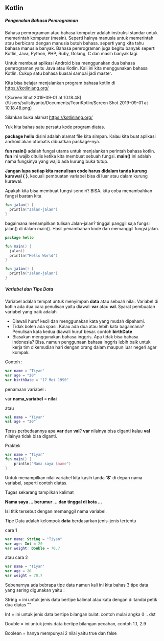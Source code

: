 ## Kotlin

##### Pengenalan Bahasa Pemrograman

Bahasa pemrograman atau bahasa komputer adalah  instruksi standar untuk memerintah komputer (mesin). Seperti halnya manusia untuk memerintah atau berbicara dengan manusia butuh bahasa. seperti yang kita tahu bahasa manusia banyak. Bahasa pemrograman juga begitu banyak seperti Kotlin, Java, Python, PHP, Ruby, Golang, C dan masih banyak lagi.

Untuk membuat aplikasi Android bisa menggunakan dua bahasa pemrograman yaitu Java atau Kotlin. Kali ini kita menggunakan bahasa Kotlin. Cukup satu bahasa kuasai sampai jadi master.

Kita bisa belajar menjalankan program bahasa kotlin di https://kotlinlang.org/

![Screen Shot 2019-09-01 at 10.18.48](/Users/sulistiyanto/Documents/TeoriKotlin/Screen Shot 2019-09-01 at 10.18.48.png)

Silahkan buka alamat  https://kotlinlang.org/

Yuk kita bahas satu persatu kode program diatas.

**package hello** disini adalah alamat file kita simpan. Kalau kita buat aplikasi android akan otomatis dibuatkan package-nya.

**fun main()** adalah fungsi utama untuk menjalankan perintah bahasa kotlin. **fun** ini wajib ditulis ketika kita membuat sebuah fungsi. **main()** ini adalah nama fungsinya yang wajib ada kurung buka tutup.

**Jangan lupa setiap kita menulisan code harus didalam tanda kurung kurawal { }**, kecuali pembuatan variabel bisa di luar atau dalam kurung kurawal.

Apakah kita bisa membuat fungsi sendiri? BISA. kita coba menambahkan fungsi buatan kita.

```kotlin
fun jalan() {
  println("Jalan-jalan")
}
```

bagaimana menampilkan tulisan Jalan-jalan? tinggal panggil saja fungsi jalan() di dalam main(). Hasil penambahan kode dan memanggil fungsi jalan.

```kotlin
package hello

fun main() {
  jalan()
  println("Hello World")
}

fun jalan() {
  println("Jalan-jalan")
}
```

##### Variabel dan Tipe Data

Variabel adalah tempat untuk menyimpan **data** atau sebuah nilai. Variabel di kotlin ada dua cara penulisan yaitu diawali **var** atau **val**. Syarat pembuatan variabel yang baik adalah

- Diawali huruf kecil dan menggunakan kata yang mudah dipahami.
- Tidak boleh ada spasi. Kalau ada dua atau lebih kata bagaimana? Penulisan kata kedua diawali huruf besar. contoh **birthDate**
- Biasakan menggunakan bahasa inggris. Apa tidak bisa bahasa indonesia? Bisa. namun penggunaan bahasa inggris lebih baik untuk kerja tim dikemudian hari dengan orang dalam maupun luar negeri agar kompak.

Contoh :

```kotlin
var name = "Tiyan"
var age = "20"
var birthDate = "17 Mei 1990"
```

penamaan variabel :

var **nama_variabel** = **nilai**

atau

```kotlin
val name = "Tiyan"
val age = "20"
```

Terus perbedaannya apa **var** dan **val**? **var** nilainya bisa diganti kalau **val** nilainya tidak bisa diganti. 

Praktek

```kotlin
var name = "Tiyan"
fun main() {
    println("Nama saya $name")
}
```

Untuk menampilkan nilai variabel kita kasih tanda '**$**' di depan nama variabel, seperti contoh diatas.

Tugas sekarang tampilkan kalimat 

**Nama saya ... berumur ... dan tinggal di kota ...** 

 Isi titik tersebut dengan memanggil nama variabel.

Tipe Data adalah kelompok **data** berdasarkan jenis-jenis tertentu 

cara 1

```kotlin
var name: String = "Tiyan"
var age: Int = 20
var weight: Double = 70.7
```

atau cara 2

```kotlin
var name = "Tiyan"
var age = 20
var weight = 70.7
```

Sebenarnya ada bebrapa tipe data namun kali ini kita bahas 3 tipe data yang sering digunakan yaitu :

String = ini untuk jenis data bertipe kalimat atau kata dengan di tandai petik dua diatas ""

Int = ini untuk jenis data bertipe bilangan bulat. contoh mulai angka 0 .. dst

Double = ini untuk jenis data bertipe bilangan pecahan, contoh 1.1, 2.9 

Boolean = hanya mempunyai 2 nilai yaitu true dan false